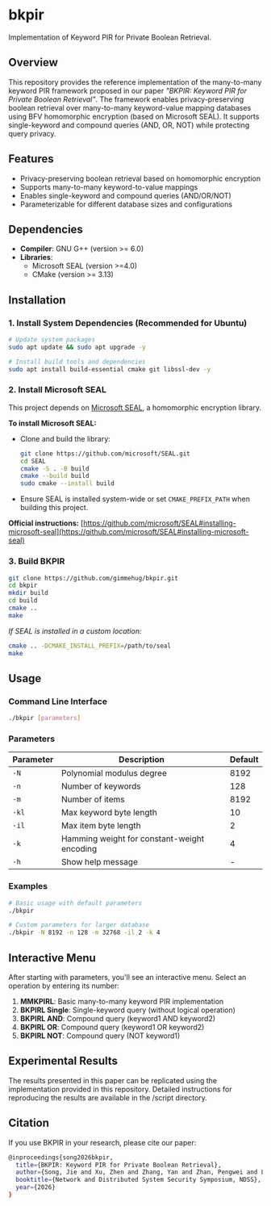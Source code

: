 # bkpir
Implementation of Keyword PIR for Private Boolean Retrieval.

## Overview

This repository provides the reference implementation of the many-to-many keyword PIR framework proposed in our paper *"BKPIR: Keyword PIR for Private Boolean Retrieval"*. The framework enables privacy-preserving boolean retrieval over many-to-many keyword-value mapping databases using BFV homomorphic encryption (based on Microsoft SEAL). It supports single-keyword and compound queries (AND, OR, NOT) while protecting query privacy.

## Features

* Privacy-preserving boolean retrieval based on homomorphic encryption
* Supports many-to-many keyword-to-value mappings
* Enables single-keyword and compound queries (AND/OR/NOT)
* Parameterizable for different database sizes and configurations

## Dependencies

- **Compiler**: GNU G++ (version >= 6.0)
- **Libraries**:
  - Microsoft SEAL (version >=4.0)
  - CMake (version >= 3.13)

## Installation

### 1. Install System Dependencies  (Recommended for Ubuntu)

```bash
# Update system packages
sudo apt update && sudo apt upgrade -y

# Install build tools and dependencies
sudo apt install build-essential cmake git libssl-dev -y
```

### 2. Install Microsoft SEAL

This project depends on [Microsoft SEAL](https://github.com/microsoft/SEAL), a homomorphic encryption library.

**To install Microsoft SEAL:**

- Clone and build the library:

   ```bash
   git clone https://github.com/microsoft/SEAL.git
   cd SEAL
   cmake -S . -B build
   cmake --build build
   sudo cmake --install build
   ```

- Ensure SEAL is installed system-wide or set `CMAKE_PREFIX_PATH` when building this project.

**Official instructions:**
[https://github.com/microsoft/SEAL#installing-microsoft-seal](https://github.com/microsoft/SEAL#installing-microsoft-seal)

### 3. Build BKPIR

```bash
git clone https://github.com/gimmehug/bkpir.git
cd bkpir
mkdir build
cd build
cmake ..
make
```

*If SEAL is installed in a custom location:*
```bash
cmake .. -DCMAKE_INSTALL_PREFIX=/path/to/seal
make
```

## Usage

### Command Line Interface

```bash
./bkpir [parameters]
```

### Parameters

| Parameter | Description | Default |
|-----------|-------------|---------|
| `-N` | Polynomial modulus degree | 8192 |
| `-n` | Number of keywords | 128 |
| `-m` | Number of items | 8192 |
| `-kl` | Max keyword byte length | 10 |
| `-il` | Max item byte length | 2 |
| `-k` | Hamming weight for constant-weight encoding | 4 |
| `-h` | Show help message | - |

### Examples

```bash
# Basic usage with default parameters
./bkpir

# Custom parameters for larger database
./bkpir -N 8192 -n 128 -m 32768 -il 2 -k 4
```

## Interactive Menu

After starting with parameters, you'll see an interactive menu.
Select an operation by entering its number:

1. **MMKPIRL**: Basic many-to-many keyword PIR implementation
2. **BKPIRL Single**: Single-keyword query (without logical operation)
3. **BKPIRL AND**: Compound query (keyword1 AND keyword2)
4. **BKPIRL OR**: Compound query (keyword1 OR keyword2)
5. **BKPIRL NOT**: Compound query (NOT keyword1)

## Experimental Results
The results presented in this paper can be replicated using the implementation provided in this repository. Detailed instructions for reproducing the results are available in the /script directory.

## Citation

If you use BKPIR in your research, please cite our paper:

```bash
@inproceedings{song2026bkpir,
  title={BKPIR: Keyword PIR for Private Boolean Retrieval},
  author={Song, Jie and Xu, Zhen and Zhang, Yan and Zhan, Pengwei and Li, Mingxuan and Ma, Shuai and Xie, Ru},
  booktitle={Network and Distributed System Security Symposium, NDSS},
  year={2026}
}
```
